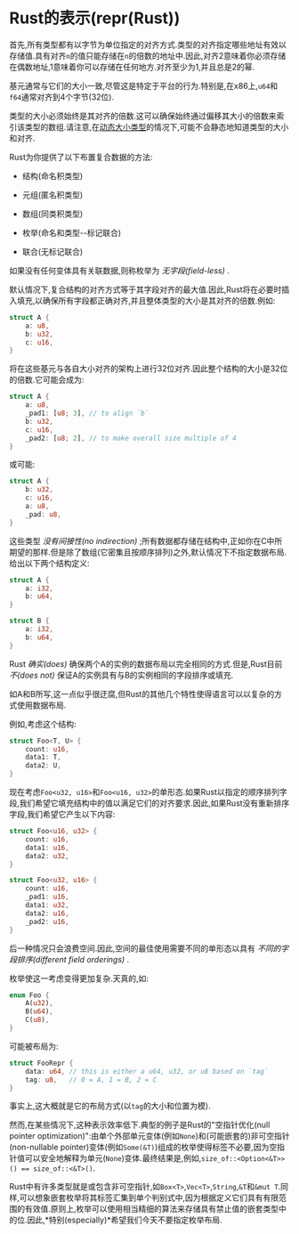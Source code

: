 # Rust的表示(repr(Rust))

首先,所有类型都有以字节为单位指定的对齐方式.类型的对齐指定哪些地址有效以存储值.具有对齐`n`的值只能存储在`n`的倍数的地址中.因此,对齐2意味着你必须存储在偶数地址,1意味着你可以存储在任何地方.对齐至少为1,并且总是2的幂.

基元通常与它们的大小一致,尽管这是特定于平台的行为.特别是,在x86上,`u64`和`f64`通常对齐到4个字节(32位).

类型的大小必须始终是其对齐的倍数.这可以确保始终通过偏移其大小的倍数来索引该类型的数组.请注意,在[动态大小类型](https://github.com/rust-lang-nursery/nomicon/blob/master/src/exotic-sizes.html#dynamically-sized-types-dsts)的情况下,可能不会静态地知道类型的大小和对齐.

Rust为你提供了以下布置复合数据的方法:

- 结构(命名积类型)

- 元组(匿名积类型)

- 数组(同类积类型)

- 枚举(命名和类型--标记联合)

- 联合(无标记联合)

如果没有任何变体具有关联数据,则称枚举为 *无字段(field-less)* .

默认情况下,复合结构的对齐方式等于其字段对齐的最大值.因此,Rust将在必要时插入填充,以确保所有字段都正确对齐,并且整体类型的大小是其对齐的倍数.例如:

```Rust
struct A {
    a: u8,
    b: u32,
    c: u16,
}
```

将在这些基元与各自大小对齐的架构上进行32位对齐.因此整个结构的大小是32位的倍数.它可能会成为:

```Rust
struct A {
    a: u8,
    _pad1: [u8; 3], // to align `b`
    b: u32,
    c: u16,
    _pad2: [u8; 2], // to make overall size multiple of 4
}
```

或可能:

```Rust
struct A {
    b: u32,
    c: u16,
    a: u8,
    _pad: u8,
}
```

这些类型 *没有间接性(no indirection)* ;所有数据都存储在结构中,正如你在C中所期望的那样.但是除了数组(它密集且按顺序排列)之外,默认情况下不指定数据布局.给出以下两个结构定义:

```Rust
struct A {
    a: i32,
    b: u64,
}

struct B {
    a: i32,
    b: u64,
}
```

Rust *确实(does)* 确保两个A的实例的数据布局以完全相同的方式.但是,Rust目前 *不(does not)* 保证A的实例具有与B的实例相同的字段排序或填充.

如A和B所写,这一点似乎很迂腐,但Rust的其他几个特性使得语言可以以复杂的方式使用数据布局.

例如,考虑这个结构:

```Rust
struct Foo<T, U> {
    count: u16,
    data1: T,
    data2: U,
}
```

现在考虑`Foo<u32, u16>`和`Foo<u16, u32>`的单形态.如果Rust以指定的顺序排列字段,我们希望它填充结构中的值以满足它们的对齐要求.因此,如果Rust没有重新排序字段,我们希望它产生以下内容:

```Rust
struct Foo<u16, u32> {
    count: u16,
    data1: u16,
    data2: u32,
}

struct Foo<u32, u16> {
    count: u16,
    _pad1: u16,
    data1: u32,
    data2: u16,
    _pad2: u16,
}
```

后一种情况只会浪费空间.因此,空间的最佳使用需要不同的单形态以具有 *不同的字段排序(different field orderings)* .

枚举使这一考虑变得更加复杂.天真的,如:

```Rust
enum Foo {
    A(u32),
    B(u64),
    C(u8),
}
```

可能被布局为:

```Rust
struct FooRepr {
    data: u64, // this is either a u64, u32, or u8 based on `tag`
    tag: u8,   // 0 = A, 1 = B, 2 = C
}
```

事实上,这大概就是它的布局方式(以`tag`的大小和位置为模).

然而,在某些情况下,这种表示效率低下.典型的例子是Rust的"空指针优化(null pointer optimization)":由单个外部单元变体(例如`None`)和(可能嵌套的)非可空指针(non-nullable pointer)变体(例如`Some(&T)`)组成的枚举使得标签不必要,因为空指针值可以安全地解释为单元(`None`)变体.最终结果是,例如,`size_of::<Option<&T>>() == size_of::<&T>()`.

Rust中有许多类型就是或包含非可空指针,如`Box<T>`,`Vec<T>`,`String`,`&T`和`&mut T`.同样,可以想象嵌套枚举将其标签汇集到单个判别式中,因为根据定义它们具有有限范围的有效值.原则上,枚举可以使用相当精细的算法来存储具有禁止值的嵌套类型中的位.因此,*特别(especially)*希望我们今天不要指定枚举布局.
